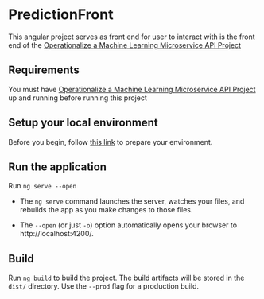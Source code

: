 # PredictionFront

This angular project serves as front end for user to interact with is the front end of the
[Operationalize a Machine Learning Microservice API Project](https://github.com/pascalito007/ml-microservice-kubernetes)

## Requirements

You must have  [Operationalize a Machine Learning Microservice API Project](https://github.com/pascalito007/ml-microservice-kubernetes) up and running before running this project

## Setup your local environment

Before you begin, follow [this link](https://angular.io/guide/setup-local) to prepare your environment.

## Run the application
Run `ng serve --open`
* The `ng serve` command launches the server, watches your files, and rebuilds the app as you make changes to those files.

* The `--open` (or just `-o`) option automatically opens your browser to http://localhost:4200/.
## Build

Run `ng build` to build the project. The build artifacts will be stored in the `dist/` directory. Use the `--prod` flag for a production build.
